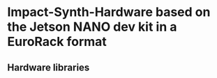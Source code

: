 # Impact-Synth-Hardware based on the Jetson NANO dev kit in a EuroRack format

## Hardware libraries


